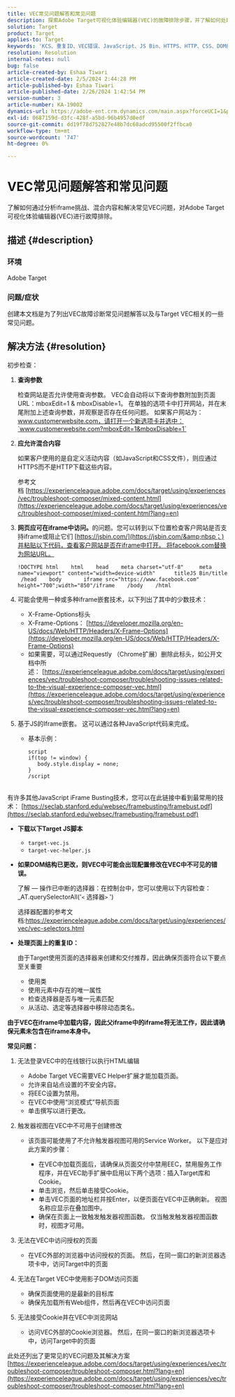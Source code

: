```yaml
---
title: VEC常见问题解答和常见问题
description: 探索Adobe Target可视化体验编辑器(VEC)的故障排除步骤，并了解如何处理iframe问题和混合内容。
solution: Target
product: Target
applies-to: Target
keywords: 'KCS、重复ID、VEC错误、JavaScript、JS Bin、HTTPS、HTTP、CSS、DOM结构、EEC、VEC加载问题、影子DOM、Web组件、常见问题解答'
resolution: Resolution
internal-notes: null
bug: false
article-created-by: Eshaa Tiwari
article-created-date: 2/5/2024 2:44:28 PM
article-published-by: Eshaa Tiwari
article-published-date: 2/26/2024 1:42:54 PM
version-number: 3
article-number: KA-19002
dynamics-url: https://adobe-ent.crm.dynamics.com/main.aspx?forceUCI=1&pagetype=entityrecord&etn=knowledgearticle&id=76c6520f-35c4-ee11-9079-6045bd006268
exl-id: 0687159d-d3fc-428f-a5bd-96b4957d0edf
source-git-commit: dd19f78d752827e48b7dc68adcd95500f2ffbca0
workflow-type: tm+mt
source-wordcount: '747'
ht-degree: 0%

---
```


# VEC常见问题解答和常见问题


了解如何通过分析iframe挑战、混合内容和解决常见VEC问题，对Adobe Target可视化体验编辑器(VEC)进行故障排除。

## 描述 {#description}


### 环境

Adobe Target

### 问题/症状

创建本文档是为了列出VEC故障诊断常见问题解答以及与Target VEC相关的一些常见问题。


## 解决方法 {#resolution}


初步检查：

1. <b>查询参数</b>

   检查网站是否允许使用查询参数。 VEC会自动将以下查询参数附加到页面URL：mboxEdit=1 &amp; mboxDisable=1。 在单独的选项卡中打开网站，并在末尾附加上述查询参数，并观察是否存在任何问题。 如果客户网站为：www.customerwebsite.com，请打开一个新选项卡并选中：`www.customerwebsite.com?mboxEdit=1&mboxDisable=1`
2. <b>应允许混合内容</b>

   如果客户使用的是自定义活动内容（如JavaScript和CSS文件），则应通过HTTPS而不是HTTP下载这些内容。

   参考文档 [https://experienceleague.adobe.com/docs/target/using/experiences/vec/troubleshoot-composer/mixed-content.html](https://experienceleague.adobe.com/docs/target/using/experiences/vec/troubleshoot-composer/mixed-content.html?lang=en)
3. <b>网页应可在iframe中访问。</b>的问题。您可以转到以下位置检查客户网站是否支持iframe或阻止它们 [https://jsbin.com/](https://jsbin.com/&amp;nbsp；)并粘贴以下代码，查看客户网站是否在iframe中打开。 将facebook.com替换为网站URL。






   ```
   !DOCTYPE html    html    head    meta charset="utf-8"     meta name="viewport" content="width=device-width"      titleJS Bin/title     /head    body       iframe src="https://www.facebook.com" height="700";width="850"/iframe    /body    /html
   ```




4. 可能会使用一种或多种iframe嵌套技术，以下列出了其中的少数技术：
   - X-Frame-Options标头
   - X-Frame-Options： [https://developer.mozilla.org/en-US/docs/Web/HTTP/Headers/X-Frame-Options](https://developer.mozilla.org/en-US/docs/Web/HTTP/Headers/X-Frame-Options)
   - 如果需要，可以通过Requestly （Chrome扩展）删除此标头，如公开文档中所述： [https://experienceleague.adobe.com/docs/target/using/experiences/vec/troubleshoot-composer/troubleshooting-issues-related-to-the-visual-experience-composer-vec.html](https://experienceleague.adobe.com/docs/target/using/experiences/vec/troubleshoot-composer/troubleshooting-issues-related-to-the-visual-experience-composer-vec.html?lang=en)
5. 基于JS的Iframe嵌套。 这可以通过各种JavaScript代码来完成。
   - 基本示例： <br>

     ```
     script
     if(top != window) {
        body.style.display = none;    
     }
     /script
     ```

<br>有许多其他JavaScript iFrame Busting技术，您可以在此链接中看到最常用的技术： [https://seclab.stanford.edu/websec/framebusting/framebust.pdf](https://seclab.stanford.edu/websec/framebusting/framebust.pdf)


- <b>下载以下Target JS脚本</b>

   - `target-vec.js`
   - `target-vec-helper.js`
- <b>如果DOM结构已更改，则VEC中可能会出现配置修改在VEC中不可见的错误。</b>

  了解 — 操作已中断的选择器：在控制台中，您可以使用以下内容检查： _AT.querySelectorAll(&#39;`<` 选择器`>` &#39;)

  选择器配置的参考文档:https://experienceleague.adobe.com/docs/target/using/experiences/vec/vec-selectors.html
- <b>处理页面上的重复ID：</b>

  由于Target使用页面的选择器来创建和交付推荐，因此确保页面符合以下要点至关重要

   - 使用类
   - 使用元素中存在的唯一属性
   - 检查选择器是否与唯一元素匹配
   - 从活动、选定等选择器中移除动态类名。


<b>由于VEC在iframe中加载内容，因此父iframe中的iframe将无法工作，因此请确保元素未包含在iframe本身中。</b>

<b>常见问题： </b>

1. 无法登录VEC中的在线银行以执行HTML编辑
   - Adobe Target VEC需要VEC Helper扩展才能加载页面。
   - 允许来自站点设置的不安全内容。
   - 将EEC设置为禁用。
   - 在VEC中使用“浏览模式”导航页面
   - 单击撰写以进行更改。
2. 触发器视图在VEC中不可用于创建修改

   - 该页面可能使用了不允许触发器视图可用的Service Worker。 以下是应对此方案的步骤：

      - 在VEC中加载页面后，请确保从页面交付中禁用EEC，禁用服务工作程序，并在VEC助手扩展中启用以下两个选项：插入Target库和Cookie。
      - 单击浏览，然后单击接受Cookie。
      - 单击VEC页面的地址栏并按Enter，以便页面在VEC中正确刷新。 视图名称应显示在叠加图中。
      - 确保在页面上一致触发触发器视图函数。 仅当触发触发器视图函数时，视图才可用。
3. 无法在VEC中访问授权的页面

   - 在VEC外部的浏览器中访问授权的页面。 然后，在同一窗口的新浏览器选项卡中，访问Target中的页面
4. 无法在Target VEC中使用影子DOM访问页面

   - 确保页面使用的是最新的目标库
   - 确保先加载所有Web组件，然后再在VEC中访问页面
5. 无法接受Cookie并在VEC中浏览网站

   - 访问VEC外部的Cookie浏览器。 然后，在同一窗口的新浏览器选项卡中，访问Target中的页面


此处还列出了更常见的VEC问题及其解决方案
[https://experienceleague.adobe.com/docs/target/using/experiences/vec/troubleshoot-composer/troubleshoot-composer.html?lang=en](https://experienceleague.adobe.com/docs/target/using/experiences/vec/troubleshoot-composer/troubleshoot-composer.html?lang=en)
